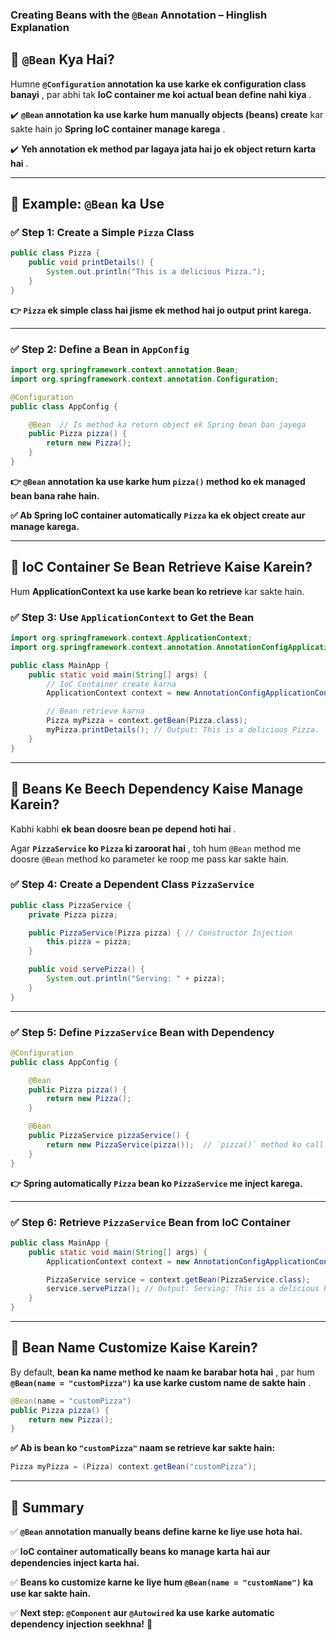 ### **Creating Beans with the `@Bean` Annotation – Hinglish Explanation**

## **🔹 `@Bean` Kya Hai?**

Humne  **`@Configuration` annotation ka use karke ek configuration class banayi** , par abhi tak  **IoC container me koi actual bean define nahi kiya** .

✔️ **`@Bean` annotation ka use karke hum manually objects (beans) create** kar sakte hain jo  **Spring IoC container manage karega** .

✔️  **Yeh annotation ek method par lagaya jata hai jo ek object return karta hai** .

---

## **🔹 Example: `@Bean` ka Use**

### ✅ **Step 1: Create a Simple `Pizza` Class**

```java
public class Pizza {
    public void printDetails() {
        System.out.println("This is a delicious Pizza.");
    }
}
```

**👉 `Pizza` ek simple class hai jisme ek method hai jo output print karega.**

---

### ✅ **Step 2: Define a Bean in `AppConfig`**

```java
import org.springframework.context.annotation.Bean;
import org.springframework.context.annotation.Configuration;

@Configuration
public class AppConfig {

    @Bean  // Is method ka return object ek Spring bean ban jayega
    public Pizza pizza() {
        return new Pizza();
    }
}
```

**👉 `@Bean` annotation ka use karke hum `pizza()` method ko ek managed bean bana rahe hain.**

**✅ Ab Spring IoC container automatically `Pizza` ka ek object create aur manage karega.**

---

## **🔹 IoC Container Se Bean Retrieve Kaise Karein?**

Hum **ApplicationContext ka use karke bean ko retrieve** kar sakte hain.

### ✅ **Step 3: Use `ApplicationContext` to Get the Bean**

```java
import org.springframework.context.ApplicationContext;
import org.springframework.context.annotation.AnnotationConfigApplicationContext;

public class MainApp {
    public static void main(String[] args) {
        // IoC Container create karna
        ApplicationContext context = new AnnotationConfigApplicationContext(AppConfig.class);

        // Bean retrieve karna
        Pizza myPizza = context.getBean(Pizza.class);
        myPizza.printDetails(); // Output: This is a delicious Pizza.
    }
}
```

---

## **🔹 Beans Ke Beech Dependency Kaise Manage Karein?**

Kabhi kabhi  **ek bean doosre bean pe depend hoti hai** .

Agar  **`PizzaService` ko `Pizza` ki zaroorat hai** , toh hum `@Bean` method me doosre `@Bean` method ko parameter ke roop me pass kar sakte hain.

### ✅ **Step 4: Create a Dependent Class `PizzaService`**

```java
public class PizzaService {
    private Pizza pizza;

    public PizzaService(Pizza pizza) { // Constructor Injection
        this.pizza = pizza;
    }

    public void servePizza() {
        System.out.println("Serving: " + pizza);
    }
}
```

---

### ✅ **Step 5: Define `PizzaService` Bean with Dependency**

```java
@Configuration
public class AppConfig {

    @Bean
    public Pizza pizza() {
        return new Pizza();
    }

    @Bean
    public PizzaService pizzaService() {
        return new PizzaService(pizza());  // `pizza()` method ko call kar rahe hain
    }
}
```

**👉 Spring automatically `Pizza` bean ko `PizzaService` me inject karega.**

---

### ✅ **Step 6: Retrieve `PizzaService` Bean from IoC Container**

```java
public class MainApp {
    public static void main(String[] args) {
        ApplicationContext context = new AnnotationConfigApplicationContext(AppConfig.class);

        PizzaService service = context.getBean(PizzaService.class);
        service.servePizza(); // Output: Serving: This is a delicious Pizza.
    }
}
```

---

## **🔹 Bean Name Customize Kaise Karein?**

By default,  **bean ka name method ke naam ke barabar hota hai** , par hum  **`@Bean(name = "customPizza")` ka use karke custom name de sakte hain** .

```java
@Bean(name = "customPizza")
public Pizza pizza() {
    return new Pizza();
}
```

**✅ Ab is bean ko `"customPizza"` naam se retrieve kar sakte hain:**

```java
Pizza myPizza = (Pizza) context.getBean("customPizza");
```

---

## **🔹 Summary**

✅ **`@Bean` annotation manually beans define karne ke liye use hota hai.**

✅ **IoC container automatically beans ko manage karta hai aur dependencies inject karta hai.**

✅ **Beans ko customize karne ke liye hum `@Bean(name = "customName")` ka use kar sakte hain.**

✅ **Next step: `@Component` aur `@Autowired` ka use karke automatic dependency injection seekhna!** 🚀
